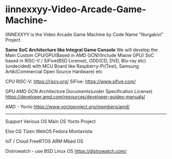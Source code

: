 # iinnexxyy-Video-Arcade-Game-Machine-
IINNEXXYY is the Video Arcade Game Machine by Code Name "Nurgakivi" Project

**Same SoC Architecture like Integral Game Console** 
We will develop the Main Custom CPU/GPU(Based in AMD GCN)(Include Miaow GPU) SoC based in RISC-V / SiFive(BSD License), ODD(CD, DVD, Blu-ray etc)(undecided) with MCU Board like Raspberry-Pi(Test), Samsung Artik(Commercial Open Source Hardware) etc

CPU
RISC-V: https://riscv.org/
SiFive: https://www.sifive.com/

GPU
AMD GCN Architecture Documents(under Specification License)
https://developer.amd.com/resources/developer-guides-manuals/

AMD - Yocto
https://www.yoctoproject.org/members/amd/

----------------------------------------
Support Various OS
Main OS
Yocto Project

Else OS
Tizen
WebOS
Fedora
Montavista

IoT / Cloud
FreeRTOS
ARM Mbed OS

Distrowatch - use BSD Linux OS 
https://distrowatch.com/
